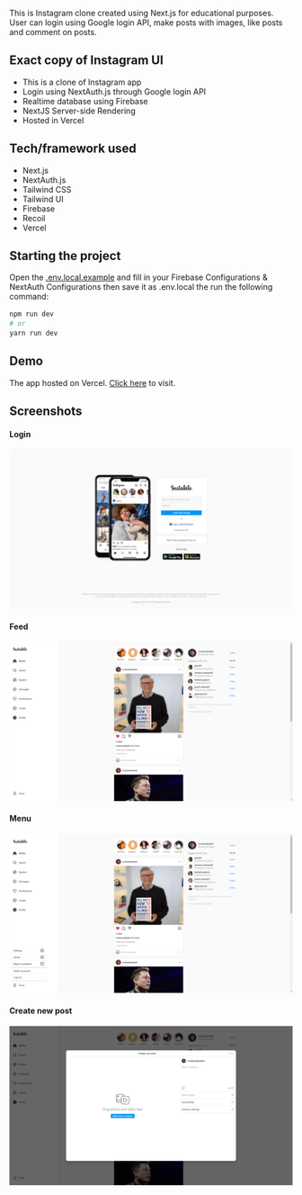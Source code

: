 This is Instagram clone created using Next.js for educational purposes. User can login using Google login API, make posts with images, like posts and comment on posts.

## Exact copy of Instagram UI

- This is a clone of Instagram app
- Login using NextAuth.js through Google login API
- Realtime database using Firebase
- NextJS Server-side Rendering
- Hosted in Vercel

## Tech/framework used

- Next.js
- NextAuth.js
- Tailwind CSS
- Tailwind UI
- Firebase
- Recoil
- Vercel

## Starting the project

Open the [.env.local.example](/.env.local.example) and fill in your Firebase Configurations & NextAuth Configurations then save it as .env.local the run the following command:

```bash
npm run dev
# or
yarn run dev
```

## Demo

The app hosted on Vercel. [Click here](https://instakilo.salimi.my) to visit.

## Screenshots

#### Login

![Login](/screenshots/screenshot-1.png)

#### Feed

![Feed](/screenshots/screenshot-2.png)

#### Menu

![Menu](/screenshots/screenshot-3.png)

#### Create new post

![Menu](/screenshots/screenshot-4.png)
